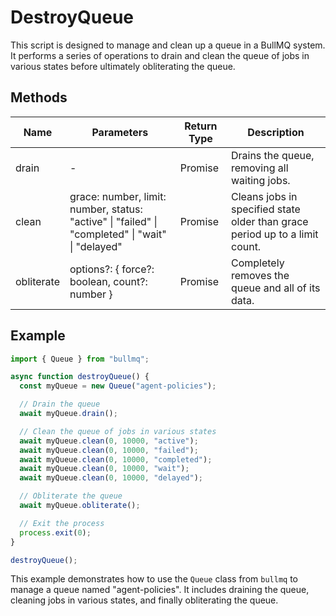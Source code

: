 # DestroyQueue

This script is designed to manage and clean up a queue in a BullMQ system. It performs a series of operations to drain and clean the queue of jobs in various states before ultimately obliterating the queue.

## Methods

| Name   | Parameters                  | Return Type | Description                                                                 |
|--------|-----------------------------|-------------|-----------------------------------------------------------------------------|
| drain  | -                           | Promise<void> | Drains the queue, removing all waiting jobs.                                |
| clean  | grace: number, limit: number, status: "active" \| "failed" \| "completed" \| "wait" \| "delayed" | Promise<void> | Cleans jobs in specified state older than grace period up to a limit count. |
| obliterate | options?: { force?: boolean, count?: number } | Promise<void> | Completely removes the queue and all of its data.                           |

## Example

```typescript
import { Queue } from "bullmq";

async function destroyQueue() {
  const myQueue = new Queue("agent-policies");

  // Drain the queue
  await myQueue.drain();

  // Clean the queue of jobs in various states
  await myQueue.clean(0, 10000, "active");
  await myQueue.clean(0, 10000, "failed");
  await myQueue.clean(0, 10000, "completed");
  await myQueue.clean(0, 10000, "wait");
  await myQueue.clean(0, 10000, "delayed");

  // Obliterate the queue
  await myQueue.obliterate();

  // Exit the process
  process.exit(0);
}

destroyQueue();
```

This example demonstrates how to use the `Queue` class from `bullmq` to manage a queue named "agent-policies". It includes draining the queue, cleaning jobs in various states, and finally obliterating the queue.